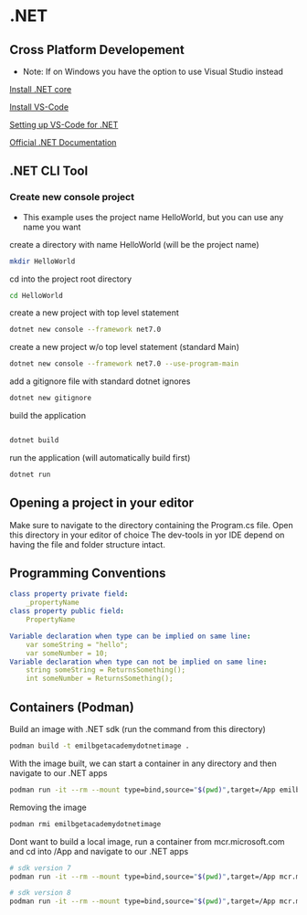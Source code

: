 # .NET

## Cross Platform Developement

* Note: If on Windows you have the option to use Visual Studio instead

[Install .NET core](https://learn.microsoft.com/en-us/dotnet/core/install/)

[Install VS-Code](https://code.visualstudio.com/download)

[Setting up VS-Code for .NET](https://code.visualstudio.com/docs/languages/dotnet#_setting-up-vs-code-for-net-development)

[Official .NET Documentation](https://learn.microsoft.com/en-us/dotnet/)


## .NET CLI Tool

### Create new console project

* This example uses the project name HelloWorld, but you can use any name you want

create a directory with name HelloWorld (will be the project name)
```bash
mkdir HelloWorld
```

cd into the project root directory
```bash
cd HelloWorld
```

create a new project with top level statement
```bash
dotnet new console --framework net7.0
```

create a new project w/o top level statement (standard Main)
```bash
dotnet new console --framework net7.0 --use-program-main
```

add a gitignore file with standard dotnet ignores
```bash
dotnet new gitignore
```

build the application
```bash

dotnet build
```

run the application (will automatically build first)
```bash
dotnet run
```

## Opening a project in your editor

Make sure to navigate to the directory containing the Program.cs file.
Open this directory in your editor of choice
The dev-tools in yor IDE depend on having the file and folder structure intact.


## Programming Conventions

```yaml
class property private field:
    _propertyName
class property public field:
    PropertyName

Variable declaration when type can be implied on same line:
    var someString = "hello";
    var someNumber = 10;
Variable declaration when type can not be implied on same line:
    string someString = ReturnsSomething();
    int someNumber = ReturnsSomething();
```


## Containers (Podman)

Build an image with .NET sdk (run the command from this directory)
```bash
podman build -t emilbgetacademydotnetimage .
```

With the image built, we can start a container in any directory and then navigate to our .NET apps
```bash
podman run -it --rm --mount type=bind,source="$(pwd)",target=/App emilbgetacademydotnetimage
```

Removing the image
```bash
podman rmi emilbgetacademydotnetimage
```

Dont want to build a local image, run a container from mcr.microsoft.com and cd into /App and navigate to our .NET apps
```bash
# sdk version 7
podman run -it --rm --mount type=bind,source="$(pwd)",target=/App mcr.microsoft.com/dotnet/sdk:7.0

# sdk version 8
podman run -it --rm --mount type=bind,source="$(pwd)",target=/App mcr.microsoft.com/dotnet/sdk:8.0
```
